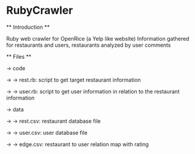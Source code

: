 RubyCrawler
===========

** Introduction **

Ruby web crawler for OpenRice (a Yelp like website)
Information gathered for restaurants and users, restaurants analyzed by user comments

** Files **

-> code

-> -> rest.rb: script to get target restaurant information
  
-> -> user.rb: script to get user information in relation to the restaurant information

-> data

-> -> rest.csv: restaurant database file
  
-> -> user.csv: user database file
  
-> -> edge.csv: restaurant to user relation map with rating

